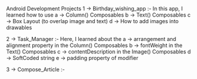 Android Development Projects
1 -> Birthday_wishing_app :- In this app, I learned how to use 
                            a -> Column() Composables
                            b -> Text() Composables
                            c -> Box Layout (to overlap image and text)
                            d -> How to add images into drawables

2 -> Task_Manager :- Here, I learned about the 
                            a -> arrangement and alignment property in the Column() Composables
                            b -> fontWeight in the Text() Composables
                            c -> contentDescription in the Image() Composables
                            d -> SoftCoded string 
                            e -> padding property of modifier

3 -> Compose_Article :- 
